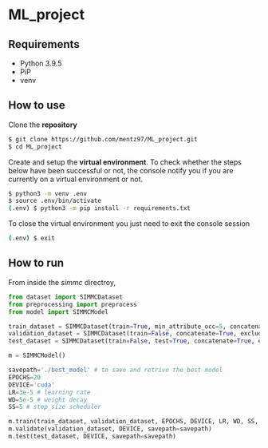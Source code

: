 # ML_project
## Requirements
- Python 3.9.5
- PiP
- venv
## How to use

Clone the **repository**

```bash
$ git clone https://github.com/mentz97/ML_project.git
$ cd ML_project
```

Create and setup the **virtual environment**. To check whether the steps below have been successful or not, the console notify you if you are currently on a virtual environment or not.

```bash
$ python3 -m venv .env
$ source .env/bin/activate
(.env) $ python3 -m pip install -r requirements.txt
```

To close the virtual environment you just need to exit the console session
```bash
(.env) $ exit
```

## How to run

From inside the _simmc_ directroy,

```python
from dataset import SIMMCDataset
from preprocessing import preprocess
from model import SIMMCModel

train_dataset = SIMMCDataset(train=True, min_attribute_occ=5, concatenate=True, preprocess=preprocess)
validation_dataset = SIMMCDataset(train=False, concatenate=True, exclude_attributes=train_dataset.excluded_attributes, preprocess=preprocess)
test_dataset = SIMMCDataset(train=False, test=True, concatenate=True, exclude_attributes=train_dataset.excluded_attributes, preprocess=preprocess)

m = SIMMCModel()

savepath='./best_model' # to save and retrive the best model
EPOCHS=20
DEVICE='cuda'
LR=3e-5 # learning rate
WD=5e-5 # weight decay
SS=5 # step_size scheduler

m.train(train_dataset, validation_dataset, EPOCHS, DEVICE, LR, WD, SS, savepath=savepath)
m.validate(validation_dataset, DEVICE, savepath=savepath)
m.test(test_dataset, DEVICE, savepath=savepath)